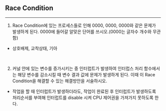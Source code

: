 ## Race Condition
---

1.	Race Condition에 있는 프로세스들로 인해 0000, 0000, 0000와 같은 문제가 발생하게 된다. 0000에 들어갈 알맞은 단어를 쓰시오.(0000는 글자수 개수와 무관함)  

* 상호배제, 교착상태, 기아
<br>

2.	커널 안에 있는 변수를 증가시키는 중 인터럽트가 발생하여 인터럽스 처리 함수에서는 해당 변수를 감소시킬 때 변수 결과 값에 문제가 발생하게 된다. 이때 이 Race Condition을 해결할 수 있는 해결방안을 서술하시오.  
	
* 작업을 할 때 인터럽트가 발생하더라도, 작업이 완료된 후 인터럽트가 발생하도록 처리순서를 부여해 인터럽트를 disable 시켜 CPU 제어권을 가져가지 못하도록 한다.
